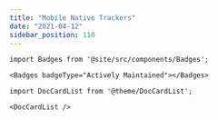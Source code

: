 ```yaml
---
title: "Mobile Native Trackers"
date: "2021-04-12"
sidebar_position: 110
---
```


```mdx-code-block
import Badges from '@site/src/components/Badges';

<Badges badgeType="Actively Maintained"></Badges>
```

```mdx-code-block
import DocCardList from '@theme/DocCardList';

<DocCardList />
```
